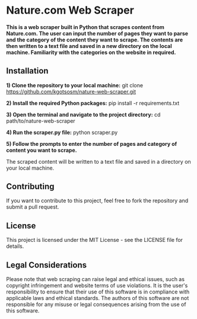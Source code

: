 # Nature.com Web Scraper
#### This is a web scraper built in Python that scrapes content from Nature.com. The user can input the number of pages they want to parse and the category of the content they want to scrape. The contents are then written to a text file and saved in a new directory on the local machine. Familiarity with the categories on the website in required.

## Installation
**1) Clone the repository to your local machine:** 
git clone https://github.com/kgotsosm/nature-web-scraper.git

**2) Install the required Python packages:**
pip install -r requirements.txt

**3) Open the terminal and navigate to the project directory:**
cd path/to/nature-web-scraper

**4) Run the scraper.py file:**
python scraper.py

**5) Follow the prompts to enter the number of pages and category of content you want to scrape.**

The scraped content will be written to a text file and saved in a directory on your local machine.

## Contributing
If you want to contribute to this project, feel free to fork the repository and submit a pull request.

## License
This project is licensed under the MIT License - see the LICENSE file for details.

## Legal Considerations
Please note that web scraping can raise legal and ethical issues, such as copyright infringement and website terms of use violations. It is the user's responsibility to ensure that their use of this software is in compliance with applicable laws and ethical standards. The authors of this software are not responsible for any misuse or legal consequences arising from the use of this software.
